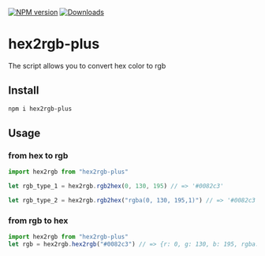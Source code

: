 [![NPM version][npm-image]][npm-url]
[![Downloads][downloads-image]][downloads-url]

# hex2rgb-plus

The script allows you to convert hex color to rgb

## Install

```sh
npm i hex2rgb-plus
```

## Usage

### from hex to rgb

```ts
import hex2rgb from "hex2rgb-plus"

let rgb_type_1 = hex2rgb.rgb2hex(0, 130, 195) // => '#0082c3'

let rgb_type_2 = hex2rgb.rgb2hex("rgba(0, 130, 195,1)") // => '#0082c3'
```

### from rgb to hex

```ts
import hex2rgb from "hex2rgb-plus"
let rgb = hex2rgb.hex2rgb("#0082c3") // => {r: 0, g: 130, b: 195, rgba: 'rgba(0,130,195,1)'}
```

[npm-image]: https://img.shields.io/npm/v/hex2rgb-plus.svg?style=flat-square
[npm-url]: https://www.npmjs.com/package/hex2rgb-plus
[downloads-image]: https://img.shields.io/npm/dm/hex2rgb-plus.svg?style=flat-square
[downloads-url]: https://www.npmjs.com/package/hex2rgb-plus
